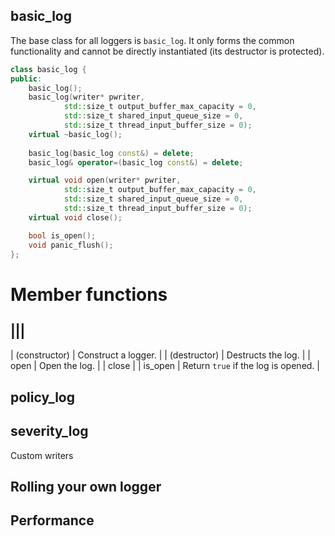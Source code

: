 basic_log
---------
The base class for all loggers is `basic_log`. It only forms the common
functionality and cannot be directly instantiated (its destructor is
protected).
```c++
class basic_log {
public:
    basic_log();
    basic_log(writer* pwriter, 
            std::size_t output_buffer_max_capacity = 0,
            std::size_t shared_input_queue_size = 0,
            std::size_t thread_input_buffer_size = 0);
    virtual ~basic_log();
    
    basic_log(basic_log const&) = delete;
    basic_log& operator=(basic_log const&) = delete;

    virtual void open(writer* pwriter, 
            std::size_t output_buffer_max_capacity = 0,
            std::size_t shared_input_queue_size = 0,
            std::size_t thread_input_buffer_size = 0);
    virtual void close();

    bool is_open();
    void panic_flush();
};
```

Member functions
================
|||
---------------------------------------
| (constructor) | Construct a logger. |
| (destructor)  | Destructs the log. |
| open | Open the log. |
| close | 
| is_open | Return `true` if the log is opened. |


policy_log
----------

severity_log
------------

Custom writers

Rolling your own logger
-----------------------

Performance
-----------


